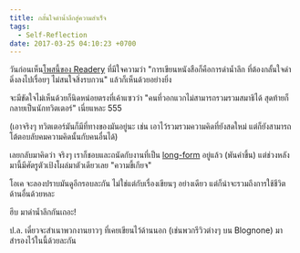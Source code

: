 ```yaml
---
title: กลั้นใจดำน้ำลึกสู่ความสำเร็จ
tags:
  - Self-Reflection
date: 2017-03-25 04:10:23 +0700
---
```


วันก่อนเห็น[โพสนี้ของ Readery][readery dave eggers] ที่มีใจความว่า "การเขียนหนังสือก็คือการดำน้ำลึก ที่ต้องกลั้นใจดำดิ่งลงไปเรื่อยๆ ไม่สนใจสิ่งรบกวน" แล้วก็เห็นด้วยอย่างยิ่ง

จะมีขัดใจไม่เห็นด้วยก็นิดหน่อยตรงที่เค้าแซวว่า "คนที่วอกแวกไม่สามารถรวมรวมสมาธิได้ สุดท้ายก็กลายเป็นนักทวิตเตอร์" เนี่ยแหละ 555

(เอาจริงๆ ทวิตเตอร์มันก็มีที่ทางของมันอยู่นะ เช่น เอาไว้รวมรวมความคิดที่ยังสดใหม่ แต่ก็ยังสามารถโต้ตอบลับคมความคิดนั้นกับคนอื่นได้)

เลยกลับมาคิดว่า จริงๆ เราก็ชอบและถนัดกับงานที่เป็น [long-form] อยู่แล้ว (พันคำขึ้น) แต่ช่วงหลังมานี้มีศัตรูตัวเป้งโผล่มาตัวเดียวเลย "ความขี้เกียจ"

โอเค จะลองปราบมันดูอีกรอบละกัน ไม่ใช่แต่กับเรื่องเขียนๆ อย่างเดียว แต่ก็น่าจะรวมถึงการใช้ชีวิตด้านอื่นด้วยหละ

ฮึบ มาดำน้ำลึกกันเถอะ!

ป.ล. เดี๋ยวจะสำเนาพวกงานยาวๆ ที่เคยเขียนไว้ด้านนอก (เช่นพวกรีวิวต่างๆ บน Blognone) มาสำรองไว้ในนี้ด้วยละกัน


[readery dave eggers]: //readerycafe.com/posts/241
[long-form]: //en.wikipedia.org/wiki/Long-form_journalism
